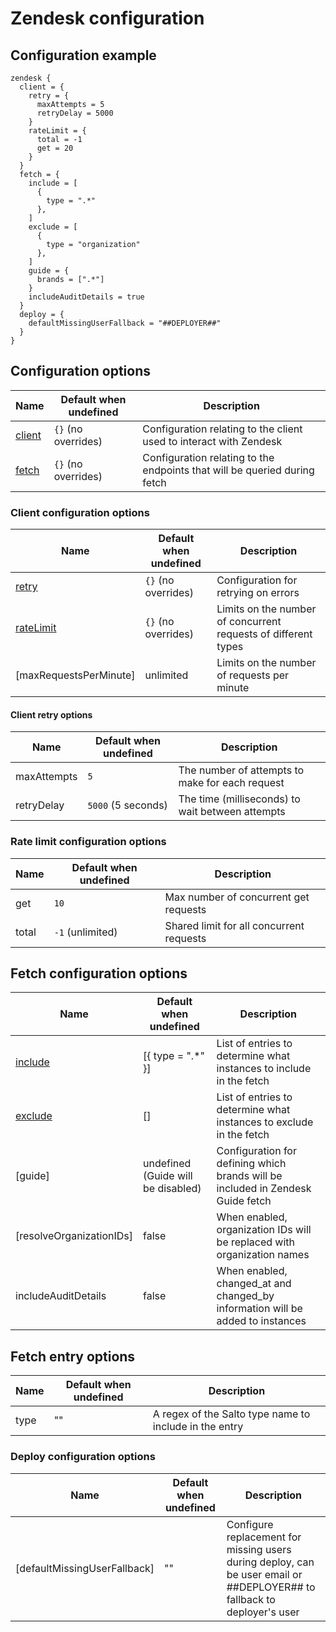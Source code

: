 # Zendesk configuration
## Configuration example
```hcl
zendesk {
  client = {
    retry = {
      maxAttempts = 5
      retryDelay = 5000
    }
    rateLimit = {
      total = -1
      get = 20
    }
  }
  fetch = {
    include = [
      {
        type = ".*"
      },
    ]
    exclude = [
      {
        type = "organization"
      },
    ]
    guide = {
      brands = [".*"]
    }
    includeAuditDetails = true
  }
  deploy = {
    defaultMissingUserFallback = "##DEPLOYER##"
  }
}
```

## Configuration options

| Name                                                     | Default when undefined        | Description
| ---------------------------------------------------------| ------------------------------| -----------
| [client](#client-configuration-options)                  | `{}` (no overrides)             | Configuration relating to the client used to interact with Zendesk
| [fetch](#fetch-configuration-options)                    | `{}` (no overrides)             | Configuration relating to the endpoints that will be queried during fetch

### Client configuration options

| Name                                                          | Default when undefined   | Description
|---------------------------------------------------------------|--------------------------|------------
| [retry](#retry-configuration-options)                         | `{}` (no overrides)      | Configuration for retrying on errors
| [rateLimit](#rate-limit-configuration-options)                | `{}` (no overrides)      | Limits on the number of concurrent requests of different types
| [maxRequestsPerMinute]                                        | unlimited                | Limits on the number of requests per minute

#### Client retry options

| Name           | Default when undefined | Description
|----------------|------------------------|------------
| maxAttempts    | `5`                    | The number of attempts to make for each request
| retryDelay     | `5000` (5 seconds)     | The time (milliseconds) to wait between attempts

### Rate limit configuration options

| Name                                                        | Default when undefined                           | Description
| ------------------------------------------------------------| -------------------------------------------------| -----------
| get                                                         | `10`                                             | Max number of concurrent get requests
| total                                                       | `-1` (unlimited)                                 | Shared limit for all concurrent requests

## Fetch configuration options

| Name                            | Default when undefined            | Description
|---------------------------------|-----------------------------------|------------
| [include](#fetch-entry-options) | [{ type = ".*" }]                 | List of entries to determine what instances to include in the fetch
| [exclude](#fetch-entry-options) | []                                | List of entries to determine what instances to exclude in the fetch
| [guide]                         | undefined (Guide will be disabled)| Configuration for defining which brands will be included in Zendesk Guide fetch
| [resolveOrganizationIDs]        | false                             | When enabled, organization IDs will be replaced with organization names
| includeAuditDetails             | false                             | When enabled, changed_at and changed_by information will be added to instances


## Fetch entry options

| Name                                        | Default when undefined            | Description
|---------------------------------------------|-----------------------------------|------------
| type                                        | ""                                | A regex of the Salto type name to include in the entry

### Deploy configuration options

| Name                                                          | Default when undefined   | Description
|---------------------------------------------------------------|--------------------------|------------
| [defaultMissingUserFallback]                                  | ""                       | Configure replacement for missing users during deploy, can be user email or ##DEPLOYER## to fallback to deployer's user 
